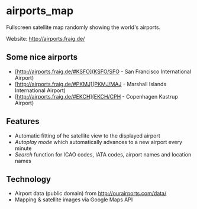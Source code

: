 airports_map
============

Fullscreen satellite map randomly showing the world's airports.

Website: http://airports.fraig.de/

Some nice airports
------------------
* [http://airports.fraig.de/#KSFO](KSFO/SFO - San Francisco International Airport)
* [http://airports.fraig.de/#PKMJ](PKMJ/MAJ - Marshall Islands International Airport)
* [http://airports.fraig.de/#EKCH](EKCH/CPH - Copenhagen Kastrup Airport)

Features
--------
* Automatic fitting of he satellite view to the displayed airport
* *Autoplay mode* which automatically advances to a new airport every minute
* *Search* function for ICAO codes, IATA codes, airport names and location names

Technology
----------
* Airport data (public domain) from http://ourairports.com/data/
* Mapping & satellite images via Google Maps API



